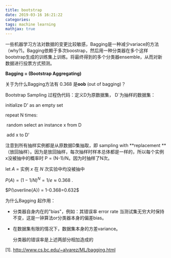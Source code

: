 ```yaml
---
title: bootstrap
date: 2019-03-16 16:21:22
categories:
tags: machine learning
mathjax: true
---
```




一些机器学习方法对数据的变更比较敏感，Bagging是一种减少variace的方法（why?)。Bagging依赖于多次boostrap，然后用一种分类器在多个这样bootstrap生成的训练集上训练。将最终得到的多个分类器ensemble，从而对新数据进行投票方式预测。

**Bagging = (Bootstrap Aggregating)**

关于为什么Bagging方法有 0.368 是**oob**  (out of bagging)？

<!-- more -->

Bootstrap Sampling 过程伪代码：定义D为原数据集， D`为抽样的数据集：

initialize D' as an empty set

repeat N times:

​	random select an instance x from D

​	add x to D'

注意到所有抽样实例都是从原数据D集抽取，即 sampling with **replacement **（放回抽样）。因为是放回抽样，每次抽样时样本总体都是一样的，所以每个实例x没被抽中的概率时 P = (N-1)/N。因为时抽样了N次。

let $A$ = 实例 $x$ 在 $N$ 次实验中均没被抽中

$P(A) = (1-1/N)^N = 1/e  \approx 0.368$ .

$P(\overline{A}) = 1-0.368=0.632$



为什么Bagging 起作用：

* 分类器自身内在的"bias"，例如：其错误率 error rate 当测试集无穷大时保持不变，这是一钟算法or分类器本身的偏差bias。

* 在数据集有限的情况下，数据集本身的方差variance。

  分类器的错误率是上述两部分相加造成的



[1]. http://www.cs.bc.edu/~alvarez/ML/bagging.html